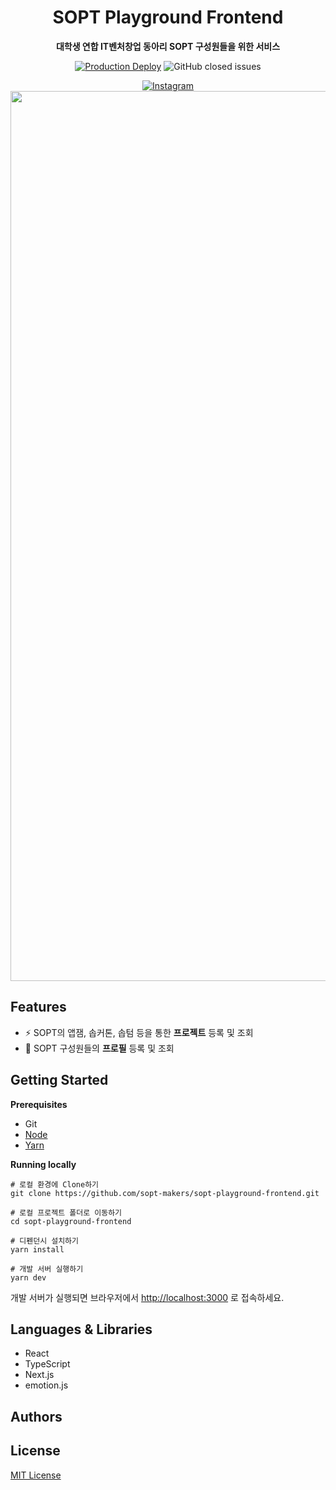 <div align="center">

# SOPT Playground Frontend

**대학생 연합 IT벤처창업 동아리 SOPT 구성원들을 위한 서비스**

[![Production Deploy](https://github.com/sopt-makers/sopt-playground-frontend/actions/workflows/deploy-production.yml/badge.svg)](https://github.com/sopt-makers/sopt-playground-frontend/actions/workflows/deploy-production.yml)
<img alt="GitHub closed issues" src="https://img.shields.io/github/commit-activity/m/sopt-makers/sopt-playground-frontend?color=fedcba">

<a href="https://www.instagram.com/sopt_makers/">
<img alt="Instagram" src="https://img.shields.io/badge/-Instagram-white?logo=Instagram&logoColor=d42121">
</a>

<br />

<img width="1424" alt="image" src="https://user-images.githubusercontent.com/73823388/215124144-daf665de-ca65-42d8-9440-bae754d680f9.png">
</div>

## Features

- ⚡️ SOPT의 앱잼, 솝커톤, 솝텀 등을 통한 **프로젝트** 등록 및 조회
- 👀 SOPT 구성원들의 **프로필** 등록 및 조회

## Getting Started

**Prerequisites**

- Git
- [Node](https://nodejs.org/)
- [Yarn](https://yarnpkg.com/)

**Running locally**

```
# 로컬 환경에 Clone하기
git clone https://github.com/sopt-makers/sopt-playground-frontend.git

# 로컬 프로젝트 폴더로 이동하기
cd sopt-playground-frontend

# 디펜던시 설치하기
yarn install

# 개발 서버 실행하기
yarn dev
```

개발 서버가 실행되면 브라우저에서 [http://localhost:3000](http://localhost:3000/) 로 접속하세요.

## Languages & Libraries

- React
- TypeScript
- Next.js
- emotion.js

## Authors

<!-- 이 부분 내용은 봇이 자동으로 추가합니다. -->
<!-- ALL-CONTRIBUTORS-LIST:START - Do not remove or modify this section -->
<!-- prettier-ignore-start -->
<!-- markdownlint-disable -->

<!-- markdownlint-restore -->
<!-- prettier-ignore-end -->

<!-- ALL-CONTRIBUTORS-LIST:END -->

## License

[MIT License](LICENSE.md)
